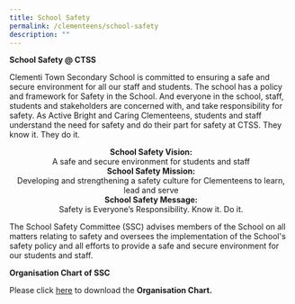 ```yaml
---
title: School Safety
permalink: /clementeens/school-safety
description: ""
---
```

**School Safety @ CTSS**

  

Clementi Town Secondary School is committed to ensuring a safe and secure environment for all our staff and students. The school has a policy and framework for Safety in the School. And everyone in the school, staff, students and stakeholders are concerned with, and take responsibility for safety. As Active Bright and Caring Clementeens, students and staff understand the need for safety and do their part for safety at CTSS. They know it. They do it.
  
<p style="text-align:center;"><strong>School Safety Vision:</strong><br>A safe and secure environment for students and staff<br><strong>School Safety Mission:</strong><br>Developing and strengthening a safety culture for Clementeens to learn, lead and serve<br><strong>School Safety Message:</strong><br>Safety is Everyone’s Responsibility. Know it. Do it.</p>

The School Safety Committee (SSC) advises members of the School on all matters relating to safety and oversees the implementation of the School's safety policy and all efforts to provide a safe and secure environment for our students and staff.

**Organisation Chart of SSC**

  

Please click [here](https://clementitownsec.moe.edu.sg/qql/slot/u534/Forms/2020/2020/CTSS_S&SWG_Org%20Chart%202020%20as%20at%2025%20Nov%202019.pdf) to download the **Organisation Chart.**